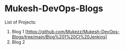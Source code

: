 # Mukesh-DevOps-Blogs

List of Projects:
  1. Blog 1 [https://github.com/Mukezz/Mukesh-DevOps-Blogs/tree/main/Blog%201%20CI%20Jenkins]
  2. Blog 2

